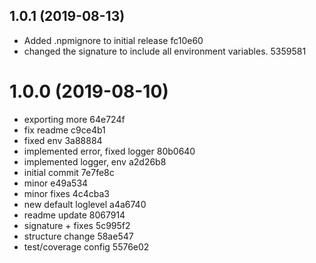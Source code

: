<a name="1.0.1"></a>
## 1.0.1 (2019-08-13)


* Added .npmignore to initial release fc10e60
* changed the signature to include all environment variables. 5359581



<a name="1.0.0"></a>
# 1.0.0 (2019-08-10)


* exporting more 64e724f
* fix readme c9ce4b1
* fixed env 3a88884
* implemented error, fixed logger 80b0640
* implemented logger, env a2d26b8
* initial commit 7e7fe8c
* minor e49a534
* minor fixes 4c4cba3
* new default loglevel a4a6740
* readme update 8067914
* signature + fixes 5c995f2
* structure change 58ae547
* test/coverage config 5576e02



